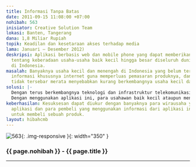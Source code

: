 ```yaml
---
title: Informasi Tanpa Batas
date: 2011-09-15 11:08:00 +07:00
nohibah: 563
inisiator: Creative Solution Team
lokasi: Banten, Tangerang
dana: 1,8 Miliar Rupiah
topik: Keadilan dan kesetaraan akses terhadap media
lama: Januari – Desember 2012)
deskripsi: Aplikasi berbasis web dan mobile phone yang dapat memberikan informasi
  tentang keberadaan usaha-usaha baik kecil hingga besar diseluruh dunia khususnya
  di Indonesia.
masalah: Banyaknya usaha kecil dan menengah di Indonesia yang belum tersentuh media
  informasi khususnya internet guna memperluas pemasaran produknya, dan edukasi yang
  tidak tersebar merata menyebabkan kurang berkembangnya usaha kecil dan menengah.
solusi: |-
  Dengan terus berkembangnya teknologi dan infrastruktur telekomunikasi, kita dapat menciptakan aplikasi berbasis web dan mobile phone yang dapat memberikan informasi tentang keberadaan usaha-usaha baik kecil hingga besar diseluruh dunia khususnya di Indonesia.
  Dengan menggunakan aplikasi ini, para usahawan baik kecil ataupun menengah dapat memasarkan produknya ke seluruh dunia. Tentunya dengan demikian, dapat meningkatkan kompetisi harga dan kualitas barang yang terbaik untuk konsumen.
keberhasilan: Kesuksesan dapat diukur dengan banyaknya para wirausaha yang menggunakan
  aplikasi dan para pembeli yang menggunakan informasi dari aplikasi ini sebagai acuan
  untuk membeli sebuah produk.
layout: hibahcmb
---
```


![563](/static/img/hibahcmb/563.png){: .img-responsive }{: width="350" }

### {{ page.nohibah }} - {{ page.title }}

---
